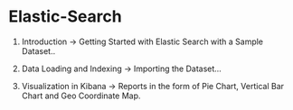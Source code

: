 # Elastic-Search

1) Introduction -> Getting Started with Elastic Search with a Sample Dataset..

2) Data Loading and Indexing -> Importing the Dataset...

3) Visualization in Kibana -> Reports in the form of Pie Chart, Vertical Bar Chart and Geo Coordinate Map.
